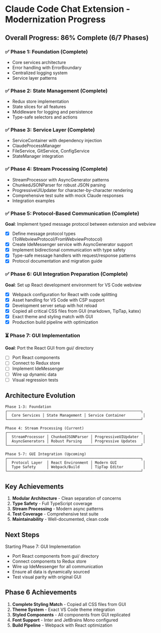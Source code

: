# Claude Code Chat Extension - Modernization Progress

## Overall Progress: 86% Complete (6/7 Phases)

### ✅ Phase 1: Foundation (Complete)
- Core services architecture
- Error handling with ErrorBoundary
- Centralized logging system
- Service layer patterns

### ✅ Phase 2: State Management (Complete)
- Redux store implementation
- State slices for all features
- Middleware for logging and persistence
- Type-safe selectors and actions

### ✅ Phase 3: Service Layer (Complete)
- ServiceContainer with dependency injection
- ClaudeProcessManager
- FileService, GitService, ConfigService
- StateManager integration

### ✅ Phase 4: Stream Processing (Complete)
- StreamProcessor with AsyncGenerator patterns
- ChunkedJSONParser for robust JSON parsing
- ProgressiveUIUpdater for character-by-character rendering
- Comprehensive test suite with mock Claude responses
- Integration examples

### ✅ Phase 5: Protocol-Based Communication (Complete)
**Goal**: Implement typed message protocol between extension and webview
- [x] Define message protocol types (ToWebviewProtocol/FromWebviewProtocol)
- [x] Create IdeMessenger service with AsyncGenerator support
- [x] Implement bidirectional communication with type safety
- [x] Type-safe message handlers with request/response patterns
- [x] Protocol documentation and migration guide

### ✅ Phase 6: GUI Integration Preparation (Complete)
**Goal**: Set up React development environment for VS Code webview
- [x] Webpack configuration for React with code splitting
- [x] Asset handling for VS Code with CSP support
- [x] Development server setup with hot reload
- [x] Copied all critical CSS files from GUI (markdown, TipTap, katex)
- [x] Exact theme and styling match with GUI
- [x] Production build pipeline with optimization

### ⏳ Phase 7: GUI Implementation
**Goal**: Port the React GUI from gui/ directory
- [ ] Port React components
- [ ] Connect to Redux store
- [ ] Implement IdeMessenger
- [ ] Wire up dynamic data
- [ ] Visual regression tests

## Architecture Evolution

```
Phase 1-3: Foundation
┌─────────────────────────────────────────────────────────────┐
│  Core Services │ State Management │ Service Container        │
└─────────────────────────────────────────────────────────────┘

Phase 4: Stream Processing (Current)
┌─────────────────────────────────────────────────────────────┐
│  StreamProcessor │ ChunkedJSONParser │ ProgressiveUIUpdater  │
│  AsyncGenerators │ Robust Parsing    │ Progressive Updates   │
└─────────────────────────────────────────────────────────────┘

Phase 5-7: GUI Integration (Upcoming)
┌─────────────────────────────────────────────────────────────┐
│  Protocol Layer  │ React Environment │ Modern GUI            │
│  Type Safety     │ Webpack/Build     │ TipTap Editor         │
└─────────────────────────────────────────────────────────────┘
```

## Key Achievements

1. **Modular Architecture** - Clean separation of concerns
2. **Type Safety** - Full TypeScript coverage
3. **Stream Processing** - Modern async patterns
4. **Test Coverage** - Comprehensive test suite
5. **Maintainability** - Well-documented, clean code

## Next Steps

Starting Phase 7: GUI Implementation
- Port React components from gui/ directory
- Connect components to Redux store
- Wire up IdeMessenger for all communication
- Ensure all data is dynamically sourced
- Test visual parity with original GUI

## Phase 6 Achievements

1. **Complete Styling Match** - Copied all CSS files from GUI
2. **Theme System** - Exact VS Code theme integration
3. **Styled Components** - All components from GUI replicated
4. **Font Support** - Inter and JetBrains Mono configured
5. **Build Pipeline** - Webpack with React optimization